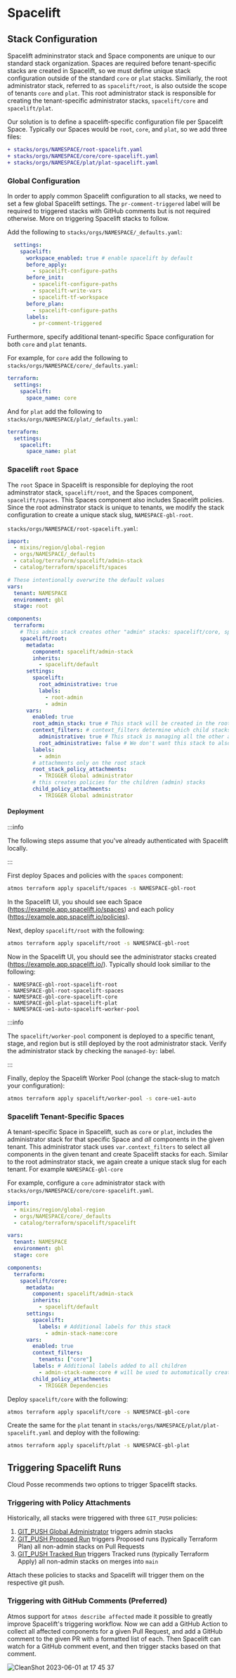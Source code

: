 # Spacelift

## Stack Configuration

Spacelift admininstrator stack and Space components are unique to our standard stack organization. Spaces are required before tenant-specific stacks are created in Spacelift, so we must define
unique stack configuration outside of the standard `core` or `plat` stacks. Similiarly, the root administrator stack, referred to as `spacelift/root`, is also outside the scope of tenants
`core` and `plat`. This root administrator stack is responsible for creating the tenant-specific administrator stacks, `spacelift/core` and `spacelift/plat`.

Our solution is to define a spacelift-specific configuration file per Spacelift Space. Typically our Spaces would be `root`, `core`, and `plat`, so we add three files:

```diff
+ stacks/orgs/NAMESPACE/root-spacelift.yaml
+ stacks/orgs/NAMESPACE/core/core-spacelift.yaml
+ stacks/orgs/NAMESPACE/plat/plat-spacelift.yaml
```

### Global Configuration

In order to apply common Spacelift configuration to all stacks, we need to set a few global Spacelift settings. The `pr-comment-triggered` label will be required to triggered stacks with GitHub comments but is not required otherwise. More on triggering Spacelift stacks to follow.

Add the following to `stacks/orgs/NAMESPACE/_defaults.yaml`:
```yaml
  settings:
    spacelift:
      workspace_enabled: true # enable spacelift by default
      before_apply:
        - spacelift-configure-paths
      before_init:
        - spacelift-configure-paths
        - spacelift-write-vars
        - spacelift-tf-workspace
      before_plan:
        - spacelift-configure-paths
      labels:
        - pr-comment-triggered
```

Furthermore, specify additional tenant-specific Space configuration for both `core` and `plat` tenants.

For example, for `core` add the following to `stacks/orgs/NAMESPACE/core/_defaults.yaml`:
```yaml
terraform:
  settings:
    spacelift:
      space_name: core
```

And for `plat` add the following to `stacks/orgs/NAMESPACE/plat/_defaults.yaml`:
```yaml
terraform:
  settings:
    spacelift:
      space_name: plat
```


### Spacelift `root` Space

The `root` Space in Spacelift is responsible for deploying the root adminstrator stack, `spacelift/root`, and the Spaces component, `spacelift/spaces`. This Spaces component also includes
Spacelift policies. Since the root adminstrator stack is unique to tenants, we modify the stack configuration to create a unique stack slug, `NAMESPACE-gbl-root`.

`stacks/orgs/NAMESPACE/root-spacelift.yaml`:
```yaml
import:
  - mixins/region/global-region
  - orgs/NAMESPACE/_defaults
  - catalog/terraform/spacelift/admin-stack
  - catalog/terraform/spacelift/spaces

# These intentionally overwrite the default values
vars:
  tenant: NAMESPACE
  environment: gbl
  stage: root

components:
  terraform:
    # This admin stack creates other "admin" stacks: spacelift/core, spacelift/plat, spacelift/spaces, spacelift/worker-pool
    spacelift/root:
      metadata:
        component: spacelift/admin-stack
        inherits:
          - spacelift/default
      settings:
        spacelift:
          root_administrative: true
          labels:
            - root-admin
            - admin
      vars:
        enabled: true
        root_admin_stack: true # This stack will be created in the root space and will create all the other admin stacks as children.
        context_filters: # context_filters determine which child stacks to manage with this admin stack
          administrative: true # This stack is managing all the other admin stacks
          root_administrative: false # We don't want this stack to also find itself in the config and add itself a second time
        labels:
          - admin
        # attachments only on the root stack
        root_stack_policy_attachments:
          - TRIGGER Global administrator
        # this creates policies for the children (admin) stacks
        child_policy_attachments:
          - TRIGGER Global administrator

```

#### Deployment

:::info

The following steps assume that you've already authenticated with Spacelift locally.

:::

First deploy Spaces and policies with the `spaces` component:
```bash
atmos terraform apply spacelift/spaces -s NAMESPACE-gbl-root
```

In the Spacelift UI, you should see each Space (https://example.app.spacelift.io/spaces) and each policy (https://example.app.spacelift.io/policies).

Next, deploy `spacelift/root` with the following:
```bash
atmos terraform apply spacelift/root -s NAMESPACE-gbl-root
```

Now in the Spacelift UI, you should see the administrator stacks created (https://example.app.spacelift.io/). Typically should look similiar to the following:

```
- NAMESPACE-gbl-root-spacelift-root
- NAMESPACE-gbl-root-spacelift-spaces
- NAMESPACE-gbl-core-spacelift-core
- NAMESPACE-gbl-plat-spacelift-plat
- NAMESPACE-ue1-auto-spacelift-worker-pool
```

:::info

The `spacelift/worker-pool` component is deployed to a specific tenant, stage, and region but is still deployed by the root administrator stack. Verify the administrator stack by checking the `managed-by:` label.

:::

Finally, deploy the Spacelift Worker Pool (change the stack-slug to match your configuration):
```bash
atmos terraform apply spacelift/worker-pool -s core-ue1-auto
```

### Spacelift Tenant-Specific Spaces

A tenant-specific Space in Spacelift, such as `core` or `plat`, includes the administrator stack for that specific Space and _all_ components in the given tenant.
This administrator stack uses `var.context_filters` to select all components in the given tenant and create Spacelift stacks for each. Similar to the root adminstrator stack,
we again create a unique stack slug for each tenant. For example `NAMESPACE-gbl-core`

For example, configure a `core` administrator stack with `stacks/orgs/NAMESPACE/core/core-spacelift.yaml`.

```yaml
import:
  - mixins/region/global-region
  - orgs/NAMESPACE/core/_defaults
  - catalog/terraform/spacelift/spacelift

vars:
  tenant: NAMESPACE
  environment: gbl
  stage: core

components:
  terraform:
    spacelift/core:
      metadata:
        component: spacelift/admin-stack
        inherits:
          - spacelift/default
      settings:
        spacelift:
          labels: # Additional labels for this stack
            - admin-stack-name:core
      vars:
        enabled: true
        context_filters:
          tenants: ["core"]
        labels: # Additional labels added to all children
          - admin-stack-name:core # will be used to automatically create the `managed-by:stack-name` label
        child_policy_attachments:
          - TRIGGER Dependencies
```

Deploy `spacelift/core` with the following:
```bash
atmos terraform apply spacelift/core -s NAMESPACE-gbl-core
```

Create the same for the `plat` tenant in `stacks/orgs/NAMESPACE/plat/plat-spacelift.yaml` and deploy with the following:
```bash
atmos terraform apply spacelift/plat -s NAMESPACE-gbl-plat
```

## Triggering Spacelift Runs

Cloud Posse recommends two options to trigger Spacelift stacks.

### Triggering with Policy Attachments

Historically, all stacks were triggered with three `GIT_PUSH` policies:

  1. [GIT_PUSH Global Administrator](https://github.com/cloudposse/terraform-spacelift-cloud-infrastructure-automation/blob/main/catalog/policies/git_push.administrative.rego) triggers admin stacks
  2. [GIT_PUSH Proposed Run](https://github.com/cloudposse/terraform-spacelift-cloud-infrastructure-automation/blob/main/catalog/policies/git_push.proposed-run.rego) triggers Proposed runs (typically Terraform Plan) all non-admin stacks on Pull Requests
  3. [GIT_PUSH Tracked Run](https://github.com/cloudposse/terraform-spacelift-cloud-infrastructure-automation/blob/main/catalog/policies/git_push.tracked-run.rego) triggers Tracked runs (typically Terraform Apply) all non-admin stacks on merges into `main`

Attach these policies to stacks and Spacelift will trigger them on the respective git push.


### Triggering with GitHub Comments (Preferred)

Atmos support for `atmos describe affected` made it possible to greatly improve Spacelift's triggering workflow. Now we can add a GitHub Action to collect all affected components for a given Pull Request, and add a GitHub comment to the given PR
with a formatted list of each. Then Spacelift can watch for a GitHub comment event, and then trigger stacks based on that comment.

![CleanShot 2023-06-01 at 17 45 37](https://github.com/cloudposse/github-action-atmos-affected-trigger-spacelift/assets/930247/5ff21d9d-be51-482a-a1b0-f3d6b7027e3a)
